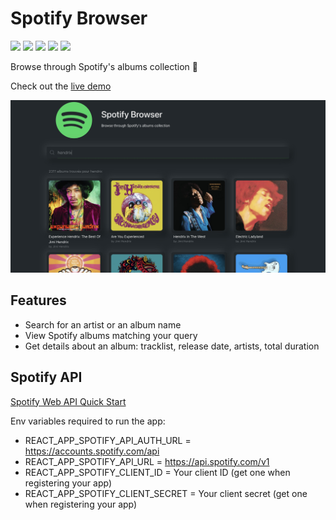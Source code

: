 # Spotify Browser

![](https://img.shields.io/badge/TypeScript-informational?style=flat&logo=TypeScript&logoColor=white&color=4AB197)
![](https://img.shields.io/badge/Bootstrap-informational?style=flat&logo=Bootstrap&logoColor=white)
![](https://img.shields.io/badge/Styled--Components-blueviolet?style=flat&logo=styled-components&logoColor=white)
![](https://img.shields.io/badge/ESLint-yellow?style=flat&logo=ESLint&logoColor=white)
![](https://img.shields.io/badge/Prettier-yellow?style=flat&logo=Prettier&logoColor=white)

Browse through Spotify's albums collection 🚀

Check out the [live demo](https://alarid.github.io/Spotify-Browser)

![screenshot](./public/screenshot.jpeg)

## Features
* Search for an artist or an album name
* View Spotify albums matching your query
* Get details about an album: tracklist, release date, artists, total duration

## Spotify API
[Spotify Web API Quick Start](https://developer.spotify.com/documentation/web-api/quick-start/)

Env variables required to run the app:
* REACT_APP_SPOTIFY_API_AUTH_URL = https://accounts.spotify.com/api
* REACT_APP_SPOTIFY_API_URL = https://api.spotify.com/v1
* REACT_APP_SPOTIFY_CLIENT_ID = Your client ID (get one when registering your app)
* REACT_APP_SPOTIFY_CLIENT_SECRET = Your client secret (get one when registering your app)